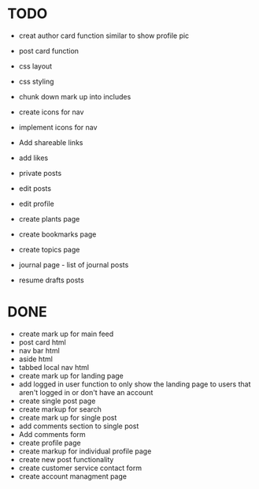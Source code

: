 # TODO
* creat author card function similar to show profile pic
* post card function

* css layout
* css styling
* chunk down mark up into includes
* create icons for nav
* implement icons for nav
* Add shareable links 
* add likes
* private posts
* edit posts
* edit profile
* create plants page
* create bookmarks page
* create topics page
* journal page - list of journal posts
* resume drafts posts

# DONE
* create mark up for main feed
* post card html
* nav bar html
* aside html
* tabbed local nav html
* create mark up for landing page
* add logged in user function to only show the landing page to users that aren't logged in or don't have an account
* create single post page
* create markup for search
* create mark up for single post
* add comments section to single post
* Add comments form
* create profile page
* create markup for individual profile page
* create new post functionality
* create customer service contact form
* create account managment page